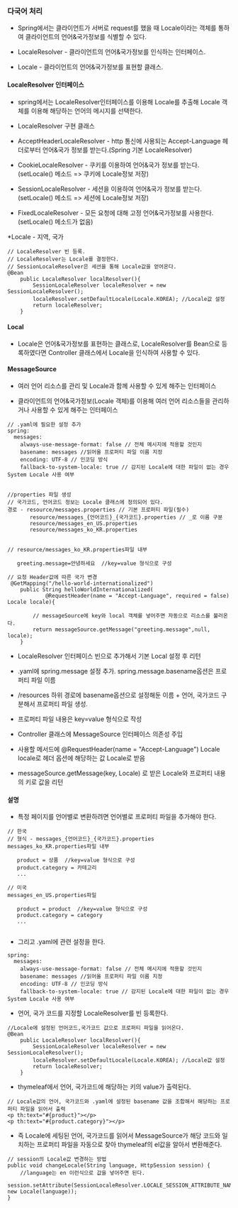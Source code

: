 ### 다국어 처리

* Spring에서는 클라이언트가 서버로 request를 했을 때 Locale이라는 객체를 통하여 클라이언트의 언어&국가정보를 식별할 수 있다.

* LocaleResolver - 클라이언트의 언어&국가정보를 인식하는 인터페이스.

* Locale - 클라이언트의 언어&국가정보를 표현할 클래스.

#### LocaleResolver 인터페이스
 
* spring에서는 LocaleResolver인터페이스를 이용해 Locale를 추출해 Locale 객체를 이용해 해당하는 언어의 메시지를 선택한다.

* LocaleResolver 구현 클래스

* AcceptHeaderLocaleResolver - http 통신에 사용되는 Accept-Language 헤더로부터 언어&국가 정보를 받는다.(Spring 기본 LocaleResolver)

* CookieLocaleResolver - 쿠키를 이용하여 언어&국가 정보를 받는다.(setLocale() 메소드 => 쿠키에 Locale정보 저장)

* SessionLocaleResolver - 세션을 이용하여 언어&국가 정보를 받는다.(setLocale() 메소드 => 세션에 Locale정보 저장)

* FixedLocaleResolver - 모든 요청에 대해 고정 언어&국가정보를 사용한다.(setLocale() 메소드가 없음)

*Locale - 지역, 국가

```
// LocaleResolver 빈 등록.
// LocaleResolver는 Locale를 결정한다.
// SessionLocaleResolver은 세션을 통해 Locale값을 얻어온다.
@Bean
	public LocaleResolver localResolver(){
		SessionLocaleResolver localeResolver = new SessionLocaleResolver();
		localeResolver.setDefaultLocale(Locale.KOREA); //Locale값 설정
		return localeResolver;
	}
```

#### Local

* Locale은 언어&국가정보를 표현하는 클래스로, LocaleResolver를 Bean으로 등록하였다면 Controller 클래스에서 Locale을 인식하여 사용할 수 있다.

####  MessageSource

* 여러 언어 리소스를 관리 및 Locale과 함께 사용할 수 있게 해주는 인터페이스

* 클라이언트의 언어&국가정보(Locale 객체)를 이용해 여러 언어 리소스들을 관리하거나 사용할 수 있게 해주는 인터페이스

```
// .yaml에 필요한 설정 추가
spring:
  messages:
    always-use-message-format: false // 전체 메시지에 적용할 것인지
    basename: messages //읽어올 프로퍼티 파일 이름 지정
    encoding: UTF-8 // 인코딩 방식
    fallback-to-system-locale: true // 감지된 Locale에 대한 파일이 없는 경우 System Locale 사용 여부


//properties 파일 생성
// 국가코드, 언어코드 정보는 Locale 클래스에 정의되어 있다.
경로 - resource/messages.properties // 기본 프로퍼티 파일(필수)
       resource/messages_{언어코드}_{국가코드}.properties // _로 이름 구분
       resource/messages_en_US.properties
       resource/messages_ko_KR.properties


// resource/messages_ko_KR.properties파일 내부 

   greeting.message=안녕하세요  //key=value 형식으로 구성
```


```
// 요청 Header값에 따른 국가 변경
 @GetMapping("/hello-world-internationalized")
    public String helloWorldInternationalized(
            @RequestHeader(name = "Accept-Language", required = false) Locale locale){

        // messageSource에 key와 local 객체를 넣어주면 자동으로 리소스를 불러온다.
        return messageSource.getMessage("greeting.message",null, locale);
    }
```

* LocaleResolver 인터페이스 빈으로 추가해서 기본 Local 설정 후 리턴

* .yaml에 spring.message 설정 추가. spring.message.basename옵션은 프로퍼티 파일 이름

* /resources 하위 경로에 basename옵션으로 설정해둔 이름 + 언어, 국가코드 구분해서 프로퍼티 파일 생성. 

* 프로퍼티 파일 내용은 key=value 형식으로 작성

* Controller 클래스에 MessageSource 인터페이스 의존성 주입

* 사용할 메서드에 @RequestHeader(name = "Accept-Language") Locale locale로 헤더 옵션에 해당하는 값 Locale로 받음

* messageSource.getMessage(key, Locale) 로 받은 Locale와 프로퍼티 내용의 키로 값을 리턴

#### 설명

* 특정 페이지를 언어별로 변환하려면 언어별로 프로퍼티 파일을 추가해야 한다.
```
// 한국 
// 형식 - messages_{언어코드}_{국가코드}.properties
messages_ko_KR.properties파일 내부 

   product = 상품  //key=value 형식으로 구성
   product.category = 카테고리
   ...

// 미국 
messages_en_US.properties파일 

   product = product  //key=value 형식으로 구성
   product.category = category
   ...
   
```

* 그리고 .yaml에 관련 설정을 한다.

```
spring:
  messages:
    always-use-message-format: false // 전체 메시지에 적용할 것인지
    basename: messages //읽어올 프로퍼티 파일 이름 지정
    encoding: UTF-8 // 인코딩 방식
    fallback-to-system-locale: true // 감지된 Locale에 대한 파일이 없는 경우 System Locale 사용 여부
```

* 언어, 국가 코드를 지정할 LocaleResolver를 빈 등록한다.

```
//Locale에 설정된 언어코드,국가코드 값으로 프로퍼티 파일을 읽어온다.
@Bean
	public LocaleResolver localResolver(){
		SessionLocaleResolver localeResolver = new SessionLocaleResolver();
		localeResolver.setDefaultLocale(Locale.KOREA); //Locale값 설정
		return localeResolver;
	}
```

* thymeleaf에서 언어, 국가코드에 해당하는 키의 value가 출력된다.

```
// Locale값의 언어, 국가코드와 .yaml에 설정된 basename 값을 조합해서 해당하는 프로퍼티 파일을 읽어서 출력
<p th:text="#{product}"></p>
<p th:text="#{product.category}"></p>
```

* 즉 Locale에 세팅된 언어, 국가코드를 읽어서 MessageSource가 해당 코드와 일치하는 프로퍼티 파일을 자동으로 찾아 thymeleaf의 el값을 알아서 변환해준다.

```
// session의 Locale값 변경하는 방법
public void changeLocale(String language, HttpSession session) {
    //language는 en 이런식으로 값을 넣어주면 된다.
    session.setAttribute(SessionLocaleResolver.LOCALE_SESSION_ATTRIBUTE_NAME, new Locale(language));
}
```

